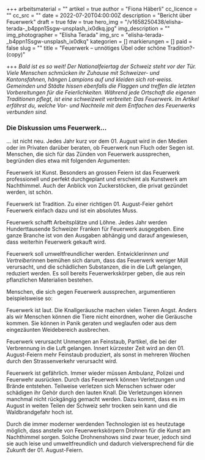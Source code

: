 +++
arbeitsmaterial = ""
artikel = true
author = "Fiona Häberli"
cc_licence = ""
cc_src = ""
date = 2022-07-20T04:00:00Z
description = "Bericht über Feuerwerk"
draft = true
fdw = true
hero_img = "/v1658250438/elisha-terada-_b4ppn1Ssgw-unsplash_ix0dkq.jpg"
img_description = ""
img_photographer = "Elisha Terada"
img_src = "elisha-terada-_b4ppn1Ssgw-unsplash_ix0dkq"
kategorien = []
markierungen = []
paid = false
slug = ""
title = "Feuerwerk – unnötiges Übel oder schöne Tradition?-(copy)"

+++
_Bald ist es so weit! Der Nationalfeiertag der Schweiz steht vor der Tür. Viele Menschen schmücken ihr Zuhause mit Schweizer- und Kantonsfahnen, hängen Lampions auf und kleiden sich rot-weiss. Gemeinden und Städte hissen ebenfalls die Flaggen und treffen die letzten Vorbereitungen für die Feierlichkeiten. Während jede Ortschaft die eigenen Traditionen pflegt, ist eine schweizweit verbreitet: Das Feuerwerk. Im Artikel erfährst du, welche Vor- und Nachteile mit dem Entfachen des Feuerwerks verbunden sind._

### Die Diskussion ums Feuerwerk…

… ist nicht neu. Jedes Jahr kurz vor dem 01. August wird in den Medien oder im Privaten darüber beraten, ob Feuerwerk nun Fluch oder Segen ist. Menschen, die sich für das Zünden von Feuerwerk aussprechen, begründen dies etwa mit folgenden Argumenten:

Feuerwerk ist Kunst. Besonders an grossen Feiern ist das Feuerwerk professionell und perfekt durchgeplant und erscheint als Kunstwerk am Nachthimmel. Auch der Anblick von Zuckerstöcken, die privat gezündet werden, ist schön.

Feuerwerk ist Tradition. Zu einer richtigen 01. August-Feier gehört Feuerwerk einfach dazu und ist ein absolutes Muss.

Feuerwerk schafft Arbeitsplätze und Löhne. Jedes Jahr werden Hunderttausende Schweizer Franken für Feuerwerk ausgegeben. Eine ganze Branche ist von den Ausgaben abhängig und darauf angewiesen, dass weiterhin Feuerwerk gekauft wird.

Feuerwerk soll umweltfreundlicher werden. Entwickler*innen und Vertreiber*innen bemühen sich darum, dass das Feuerwerk weniger Müll verursacht, und die schädlichen Substanzen, die in die Luft gelangen, reduziert werden. Es soll bereits Feuerwerkskörper geben, die aus rein pflanzlichen Materialien bestehen.

Menschen, die sich gegen Feuerwerk aussprechen, argumentieren beispielsweise so:

Feuerwerk ist laut. Die Knallgeräusche machen vielen Tieren Angst. Anders als wir Menschen können die Tiere nicht einordnen, woher die Geräusche kommen. Sie können in Panik geraten und weglaufen oder aus dem eingezäunten Weidebereich ausbrechen.

Feuerwerk verursacht Unmengen an Feinstaub, Partikel, die bei der Verbrennung in die Luft gelangen. Innert kürzester Zeit wird an den 01. August-Feiern mehr Feinstaub produziert, als sonst in mehreren Wochen durch den Strassenverkehr verursacht wird.

Feuerwerk ist gefährlich. Immer wieder müssen Ambulanz, Polizei und Feuerwehr ausrücken. Durch das Feuerwerk können Verletzungen und Brände entstehen. Teilweise verletzen sich Menschen schwer oder schädigen ihr Gehör durch den lauten Knall. Die Verletzungen können manchmal nicht rückgängig gemacht werden. Dazu kommt, dass es im August in weiten Teilen der Schweiz sehr trocken sein kann und die Waldbrandgefahr hoch ist.

Durch die immer moderner werdenden Technologien ist es heutzutage möglich, dass anstelle von Feuerwerkskörpern Drohnen für die Kunst am Nachthimmel sorgen. Solche Drohnenshows sind zwar teuer, jedoch sind sie auch leise und umweltfreundlich und dadurch vielversprechend für die Zukunft der 01. August-Feiern.